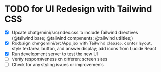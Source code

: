 # TODO for UI Redesign with Tailwind CSS

- [x] Update chatgemini/src/index.css to include Tailwind directives (@tailwind base; @tailwind components; @tailwind utilities;)
- [x] Redesign chatgemini/src/App.jsx with Tailwind classes: center layout, style textarea, button, and answer display; add icons from Lucide React
- [x] Run development server to test the new UI
- [ ] Verify responsiveness on different screen sizes
- [ ] Check for any styling issues or improvements
